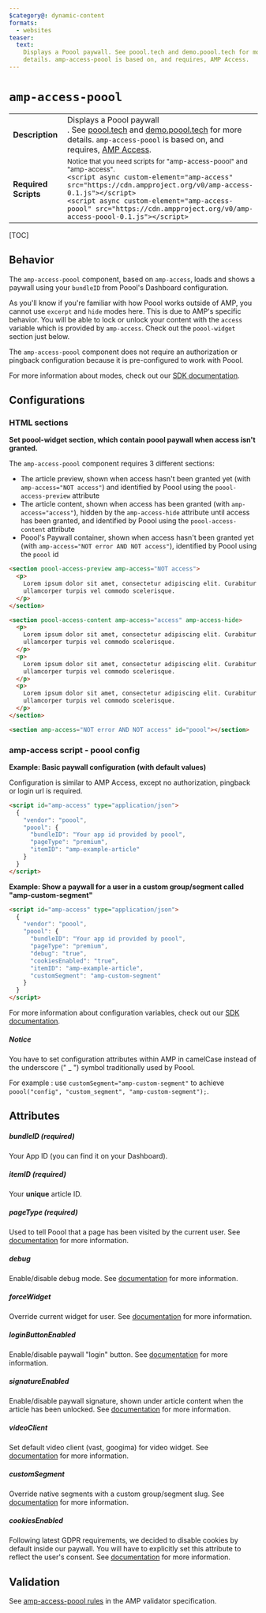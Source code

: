 ```yaml
---
$category@: dynamic-content
formats:
  - websites
teaser:
  text:
    Displays a Poool paywall. See poool.tech and demo.poool.tech for more
    details. amp-access-poool is based on, and requires, AMP Access.
---
```


<!---
Copyright 2017 The AMP HTML Authors.

Licensed under the Apache License, Version 2.0 (the "License");
you may not use this file except in compliance with the License.
You may obtain a copy of the License at

      http://www.apache.org/licenses/LICENSE-2.0

Unless required by applicable law or agreed to in writing, software
distributed under the License is distributed on an "AS-IS" BASIS,
WITHOUT WARRANTIES OR CONDITIONS OF ANY KIND, either express or implied.
See the License for the specific language governing permissions and
limitations under the License.
-->

# <a name=”amp-access-poool></a> `amp-access-poool`

<table>
  <tr>
    <td class="col-fourty"><strong>Description</strong></td>
    <td>Displays a Poool paywall<br />.
    See <a href="https://poool.tech">poool.tech</a> and <a href="https://demo.poool.tech">demo.poool.tech</a> for more details. <code>amp-access-poool</code> is based on, and requires, <a href="https://amp.dev/documentation/components/amp-access">AMP Access</a>.</td>
  </tr>
  <tr>
    <td class="col-fourty"><strong>Required Scripts</strong></td>
    <td>
        <small>Notice that you need scripts for "amp-access-poool" and "amp-access".</small>
      <div>
        <code>&lt;script async custom-element="amp-access" src="https://cdn.ampproject.org/v0/amp-access-0.1.js">&lt;/script></code>
      </div>
      <div>
        <code>&lt;script async custom-element="amp-access-poool" src="https://cdn.ampproject.org/v0/amp-access-poool-0.1.js">&lt;/script></code>
      </div>
    </td>
  </tr>
</table>

[TOC]

## Behavior

The `amp-access-poool` component, based on `amp-access`, loads and shows a
paywall using your `bundleID` from Poool's Dashboard configuration.

As you'll know if you're familiar with how Poool works outside of AMP, you
cannot use `excerpt` and `hide` modes here. This is due to AMP's specific
behavior. You will be able to lock or unlock your content with the `access`
variable which is provided by `amp-access`. Check out the `poool-widget` section
just below.

The `amp-access-poool` component does not require an authorization or pingback
configuration because it is pre-configured to work with Poool.

For more information about modes, check out our
[SDK documentation](https://dev.poool.tech/doc/sdk#mode).

## Configurations

### HTML sections

**Set poool-widget section, which contain poool paywall when access isn't
granted.**

The `amp-access-poool` component requires 3 different sections:

- The article preview, shown when access hasn't been granted yet (with
  `amp-access="NOT access"`) and identified by Poool using the
  `poool-access-preview` attribute
- The article content, shown when access has been granted (with
  `amp-access="access"`), hidden by the `amp-access-hide` attribute until access
  has been granted, and identified by Poool using the `poool-access-content`
  attribute
- Poool's Paywall container, shown when access hasn't been granted yet (with
  `amp-access="NOT error AND NOT access"`), identified by Poool using the
  `poool` id

```html
<section poool-access-preview amp-access="NOT access">
  <p>
    Lorem ipsum dolor sit amet, consectetur adipiscing elit. Curabitur
    ullamcorper turpis vel commodo scelerisque.
  </p>
</section>

<section poool-access-content amp-access="access" amp-access-hide>
  <p>
    Lorem ipsum dolor sit amet, consectetur adipiscing elit. Curabitur
    ullamcorper turpis vel commodo scelerisque.
  </p>
  <p>
    Lorem ipsum dolor sit amet, consectetur adipiscing elit. Curabitur
    ullamcorper turpis vel commodo scelerisque.
  </p>
  <p>
    Lorem ipsum dolor sit amet, consectetur adipiscing elit. Curabitur
    ullamcorper turpis vel commodo scelerisque.
  </p>
</section>

<section amp-access="NOT error AND NOT access" id="poool"></section>
```

### amp-access script - poool config

**Example: Basic paywall configuration (with default values)**

Configuration is similar to AMP Access, except no authorization, pingback or
login url is required.

```html
<script id="amp-access" type="application/json">
  {
    "vendor": "poool",
    "poool": {
      "bundleID": "Your app id provided by poool",
      "pageType": "premium",
      "itemID": "amp-example-article"
    }
  }
</script>
```

**Example: Show a paywall for a user in a custom group/segment called
"amp-custom-segment"**

```html
<script id="amp-access" type="application/json">
  {
    "vendor": "poool",
    "poool": {
      "bundleID": "Your app id provided by poool",
      "pageType": "premium",
      "debug": "true",
      "cookiesEnabled": "true",
      "itemID": "amp-example-article",
      "customSegment": "amp-custom-segment"
    }
  }
</script>
```

For more information about configuration variables, check out our
[SDK documentation](https://dev.poool.tech/doc/sdk#configuration).

##### Notice

You have to set configuration attributes within AMP in camelCase instead of the
underscore (" \_ ") symbol traditionally used by Poool.

For example : use `customSegment="amp-custom-segment"` to achieve
`poool("config", "custom_segment", "amp-custom-segment");`.

## Attributes

##### bundleID (required)

Your App ID (you can find it on your Dashboard).

##### itemID (required)

Your **unique** article ID.

##### pageType (required)

Used to tell Poool that a page has been visited by the current user. See
[documentation](https://dev.poool.tech/doc/sdk#page_view) for more information.

##### debug

Enable/disable debug mode. See
[documentation](https://dev.poool.tech/doc/sdk#debug) for more information.

##### forceWidget

Override current widget for user. See
[documentation](https://dev.poool.tech/doc/sdk#force_widget) for more
information.

##### loginButtonEnabled

Enable/disable paywall "login" button. See
[documentation](https://dev.poool.tech/doc/sdk#login_button_enabled) for more
information.

##### signatureEnabled

Enable/disable paywall signature, shown under article content when the article
has been unlocked. See
[documentation](https://dev.poool.tech/doc/sdk#signature_enabled) for more
information.

##### videoClient

Set default video client (vast, googima) for video widget. See
[documentation](https://dev.poool.tech/doc/sdk#video_client) for more
information.

##### customSegment

Override native segments with a custom group/segment slug. See
[documentation](https://dev.poool.tech/doc/sdk#custom_segment) for more
information.

##### cookiesEnabled

Following latest GDPR requirements, we decided to disable cookies by default
inside our paywall. You will have to explicitly set this attribute to reflect
the user's consent. See
[documentation](https://dev.poool.tech/doc/sdk#cookies_enabled) for more
information.

## Validation

See
[amp-access-poool rules](https://github.com/ampproject/amphtml/blob/master/extensions/amp-access-poool/validator-amp-access-poool.protoascii)
in the AMP validator specification.
